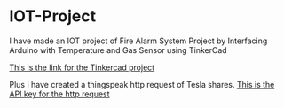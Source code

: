 # IOT-Project
I have made an IOT project of Fire Alarm System Project by Interfacing Arduino with Temperature and Gas Sensor using TinkerCad

[This is the link for the Tinkercad project](https://www.tinkercad.com/things/d7whCDPmXLc-spectacular-migelo-allis/editel?sharecode=N5_DeIIJ7lIS-caGk2KkkHjfqDEP1JwvIqqj3OQ12YQ)

Plus i have created a thingspeak http request of Tesla shares.
[This is the API key for the http request](https://api.thingspeak.com/apps/thinghttp/send_request?api_key=VQ7CVFG9K9DQ3E2U)
